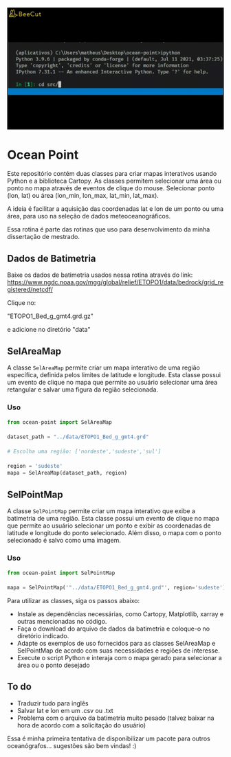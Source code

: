 ![](gif-ocean-point2.gif)

# Ocean Point

Este repositório contém duas classes para criar mapas interativos usando Python e a biblioteca Cartopy. As classes permitem selecionar uma área ou ponto no mapa através de eventos de clique do mouse. Selecionar ponto (lon, lat) ou área (lon_min, lon_max, lat_min, lat_max).

A ideia é facilitar a aquisição das coordenadas lat e lon de um ponto ou uma área, para uso na seleção de dados meteoceanográficos. 

Essa rotina é parte das rotinas que uso para desenvolvimento da minha dissertação de mestrado. 

## Dados de Batimetria

Baixe os dados de batimetria usados nessa rotina através do link:
https://www.ngdc.noaa.gov/mgg/global/relief/ETOPO1/data/bedrock/grid_registered/netcdf/

Clique no:

"ETOPO1_Bed_g_gmt4.grd.gz" 

e adicione no diretório "data"

## SelAreaMap

A classe `SelAreaMap` permite criar um mapa interativo de uma região específica, definida pelos limites de latitude e longitude. Esta classe possui um evento de clique no mapa que permite ao usuário selecionar uma área retangular e salvar uma figura da região selecionada. 

### Uso

```python
from ocean-point import SelAreaMap

dataset_path = "../data/ETOPO1_Bed_g_gmt4.grd"

# Escolha uma região: ['nordeste','sudeste','sul']

region = 'sudeste'
mapa = SelAreaMap(dataset_path, region)
```

## SelPointMap

A classe `SelPointMap` permite criar um mapa interativo que exibe a batimetria de uma região. Esta classe possui um evento de clique no mapa que permite ao usuário selecionar um ponto e exibir as coordenadas de latitude e longitude do ponto selecionado. Além disso, o mapa com o ponto selecionado é salvo como uma imagem.

### Uso

```python
from ocean-point import SelPointMap

mapa = SelPointMap('"../data/ETOPO1_Bed_g_gmt4.grd"', region='sudeste')
```

Para utilizar as classes, siga os passos abaixo:

- Instale as dependências necessárias, como Cartopy, Matplotlib, xarray e outras mencionadas no código.
- Faça o download do arquivo de dados da batimetria e coloque-o no diretório indicado.
- Adapte os exemplos de uso fornecidos para as classes SelAreaMap e SelPointMap de acordo com suas necessidades e  regiões de interesse.
- Execute o script Python e interaja com o mapa gerado para selecionar a área ou o ponto desejado

## To do

- Traduzir tudo para inglês
- Salvar lat e lon em um .csv ou .txt
- Problema com o arquivo da batimetria muito pesado (talvez baixar na hora de acordo com a solicitação do usuário)

Essa é minha primeira tentativa de disponibilizar um pacote para outros oceanógrafos... sugestões são bem vindas! :)
